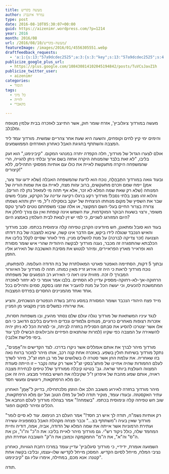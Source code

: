 ```yaml
---
title: מעשה בקדיש
author: נמרוד איזנברג
type: post
date: 2016-08-10T05:30:07+00:00
guid: https://aizenimr.wordpress.com/?p=1214
year: 2016
month: 2016/08
url: /2016/08/10/מעשה-בקדיש/
featureImage: /images/2016/01/4556305551.webp
draftfeedback_requests:
  - 'a:1:{s:13:"57a9dcdec2525";a:3:{s:3:"key";s:13:"57a9dcdec2525";s:4:"time";s:10:"1470749918";s:7:"user_id";s:8:"91501967";}}'
publicize_google_plus_url:
  - https://plus.google.com/108430814102045194842/posts/TuVCsJavZ1h
publicize_twitter_user:
  - aizenimr
categories:
  - הומור
tags:
  - כל מיני
  - לווייה
  - מקאברי

---
```

<span lang="he-IL">מעשה במורדוך ציגלוביץ</span><span lang="en-US">', </span><span lang="he-IL">אזרח שומר חוק</span><span lang="en-US">, </span><span lang="he-IL">אשר התייצב לאזכרה בבית עלמין מטופח ומלבלב</span><span lang="en-US">.</span>

<span lang="he-IL">והימים ימי קיץ לחים וקופחים</span><span lang="en-US">, </span><span lang="he-IL">והשעה היא שעת אחר צהריים שמשית</span><span lang="en-US">. </span><span lang="he-IL">מורדוך עמד ליד המצבה והשתתף בחגיגת האבל כאחרון האזרחים הממושמעים</span><span lang="en-US">.</span>

<span lang="he-IL">אולם לצערו הגדול של מורדוך</span><span lang="en-US">, </span><span lang="he-IL">חלה הקפדה יתרה במנהגי המקום</span><span lang="en-US">. "</span><span lang="he-IL">קיבינימט</span><span lang="en-US">," </span><span lang="he-IL">הוא זעק בליבו</span><span lang="en-US">, "</span><span lang="he-IL">לא זאת בלבד שהמנוחה היקרה אחזה בשם ארוך ובלתי ניתן להגייה</span><span lang="en-US">, </span><span lang="he-IL">הרי שהמשפחה היקרה מתעקשת לאיית את כולו עם אותיות מפסוקי התהילים</span><span lang="en-US">, </span><span lang="he-IL">ללא קיצורים</span><span lang="en-US">!"</span>

<span lang="he-IL">ובעוד גואה במורדוך התַּבְהֲלָה</span><span lang="en-US">, </span><span lang="he-IL">נוכח הוא לדעת שהמשפחה האבלה </span><span lang="en-US">(</span><span lang="he-IL">שלא ידעו עוד צער</span><span lang="en-US">, </span><span lang="he-IL">אמן</span><span lang="en-US">) </span><span lang="he-IL">יימח שמם וזכרם מתעקשים</span><span lang="en-US">, </span><span lang="he-IL">ברוב עזות מצח</span><span lang="en-US">, </span><span lang="he-IL">לאיית גם את שמות הוריה של המנוחה </span><span lang="en-US">(</span><span lang="he-IL">שלא רק שאת שמה המלא לא זכר</span><span lang="en-US">, </span><span lang="he-IL">אלא אף תהה מי לעזאזל נתן לה הורים</span><span lang="en-US">). </span><span lang="he-IL">והלוא זהו מצב בלתי נסבל</span><span lang="en-US">! </span><span lang="he-IL">מורדוך רקע ברגלו רקיעה עדינה על הקרקע</span><span lang="en-US">, </span><span lang="he-IL">ומבלי משים שבר את השפיץ של מקום מנוחתו הניצחית של יעקב בוסקילה ז</span><span lang="en-US">"</span><span lang="he-IL">ל</span><span lang="en-US">, </span><span lang="he-IL">מי ייתן ותהא נשמתו צרורה בצרור החיים בעלי השם המקוצר</span><span lang="en-US">, </span><span lang="he-IL">או אלה שבני משפחתם נוטים לערוך טקס משופר</span><span lang="en-US">, </span><span lang="he-IL">ורצוי בשעות הבוקר המוקדמות</span><span lang="en-US">, </span><span lang="he-IL">עת השמש אינה קופחת ואין גם צורך לחלק את היום המזורגג לשניים</span><span lang="en-US">, </span><span lang="he-IL">כי למי יש זין לצאת לבית העלמין באמצע היום</span><span lang="en-US">?</span>

<span lang="he-IL">בעוד הוא סובל ומתאונן</span><span lang="en-US">, </span><span lang="he-IL">חש מיודעינו הקרבן טפיחה קלה ונימוסית בכתפו</span><span lang="en-US">. </span><span lang="he-IL">סבב מורדוך והאיש הנכבד שנגלה לידו ביקש</span><span lang="en-US">, </span><span lang="he-IL">אם הדבר אינו קשה</span><span lang="en-US">, </span><span lang="he-IL">שיבוא למצבה של בת דודתו הצנועה </span><span lang="en-US">(</span><span lang="he-IL">זכר צדיקה לברכה</span><span lang="en-US">) </span><span lang="he-IL">על מנת להשלים מניין</span><span lang="en-US">. </span><span lang="he-IL">מיד לאחר שסיים לקלל בליבו את הכלבתא שהתפגרה זה מכבר</span><span lang="en-US">, </span><span lang="he-IL">נענה מורדוך לבקשה היהודית שהרי איש שומר מסורת הוא ופראייר מארץ הפראיירים</span><span lang="en-US">, </span><span lang="he-IL">ומיהר לנטוש את מסיבת האשכבה של האירוע אליו הוזמן</span><span lang="en-US">.</span>

<span lang="he-IL">ובתוך </span><span lang="en-US">5 </span><span lang="he-IL">דקות</span><span lang="en-US">, </span><span lang="he-IL">הסתיימה האפטר פארטי המאולתרת של בת הדודה העלומה</span><span lang="en-US">. </span><span lang="he-IL">להפתעתו</span><span lang="en-US">, </span><span lang="he-IL">נוכח מורדוך לראות כי היה זה אירוע זריז מאין כמותו</span><span lang="en-US">. </span><span lang="he-IL">תהה לו מורדוך על האיוורור המבורך לו זכה</span><span lang="en-US">. </span><span lang="he-IL">מזווית עינו ראה כי האירוע רב הנפגעים של משפחתו הרחוקה-אך</span><span lang="en-US">-</span><span lang="he-IL">לא</span><span lang="en-US">-</span><span lang="he-IL">רחוקה</span><span lang="en-US">-</span><span lang="he-IL">מספיק עדיין לא הסתיים</span><span lang="en-US">. </span><span lang="he-IL">בלבו אמר אומר כי לא יחזור לאזכרה המתמשכת להכעיס</span><span lang="en-US">, </span><span lang="he-IL">וכי יעשה הכל על מנת להעביר את זמנו בסקס</span><span lang="en-US">, </span><span lang="he-IL">סמים ותהילים בכל אחד ואחד מהמניינים החסרים בפרדס המצבות</span><span lang="en-US">.</span>

<span lang="he-IL">מייד פצח היהודי הנכבד ושומר המסורת במסע נרחב בשדה הנפטרים הנשכחים</span><span lang="en-US">, </span><span lang="he-IL">והציע את שירותיו כמשלים מניין מקצועי מן המניין</span><span lang="en-US">.</span>

<span lang="he-IL">לנגד עיניו המשתאות של מורדוך נגלה עולם שלם נסתר מהעין</span><span lang="en-US">, </span><span lang="he-IL">ובו משפחות חסרות</span><span lang="en-US">, </span><span lang="he-IL">אזכרות רצופות מאחרים כרוניים</span><span lang="en-US">, </span><span lang="he-IL">מנוחים גלמודים ונכדים היודעים בליבם הדואב כי הם אלו אשר יצטרכו להסיע את סבתם הסנילית בחזרה לביתה</span><span lang="en-US">, </span><span lang="he-IL">וכי למרות הכל לא ניתן יהיה להשאירה על המצבה כפי שקיוו </span><span lang="en-US">(</span><span lang="he-IL">למרות שהתנאים הפיזיים והביולוגים הבשילו לכך עוד בימי פלישת אלנבי</span><span lang="en-US">).</span>

<span lang="he-IL">מורדוך מיהר לברך את אותם אומללים אשר ניקרו בדרכו</span><span lang="en-US">. </span><span lang="he-IL">לצד הקדישים וה</span><span lang="en-US">"</span><span lang="en-US">אָמֵנים", </span><span lang="he-IL">נתקל מורדוך בשיחות חולין בשפע</span><span lang="en-US">. </span><span lang="he-IL">באזכרה אחת קנה רכב</span><span lang="en-US">, </span><span lang="he-IL">אותו מיהר למכור ברווח נאה בזו שאחריה</span><span lang="en-US">. </span><span lang="he-IL">את עלמת החן אשר סטרה לו בשלושים של מר בן חמו זצ</span><span lang="en-US">"</span><span lang="he-IL">ל</span><span lang="en-US">, </span><span lang="he-IL">מיהר לשדך לעלם החמודות שהיה אחיינו של פוחצ</span><span lang="en-US">'</span><span lang="he-IL">בסקי זצ</span><span lang="en-US">"</span><span lang="he-IL">ל אשר רק עתה נקבר – זו הייתה סעודת המצווה העולצת ביותר שראה</span><span lang="en-US">. </span><span lang="he-IL">גב</span><span lang="en-US">' </span><span lang="he-IL">בטיטו קיבלה ממורדוך שלל טיפים לבחירת מצבה ראויה</span><span lang="en-US">, </span><span lang="he-IL">אותם שמע מהבת של איפרגן ז</span><span lang="en-US">"</span><span lang="he-IL">ל שקיבלה את השיש במחיר מבצע</span><span lang="en-US">. </span><span lang="he-IL">היה זה אכן יום מלא הרפתקאות</span><span lang="en-US">, </span><span lang="he-IL">ריגושים ומעשי חסד</span><span lang="en-US">.</span>

<span lang="he-IL">מיהר מורדוך בחזרה לאירוע משובב הלב אלו הוזמן מלכתחילה</span><span lang="en-US">, </span><span lang="he-IL">בדיוק ל</span><span lang="en-US">"</span><span lang="en-US">אָמֵן" </span><span lang="he-IL">האחרון עתיר האקסטזה</span><span lang="en-US">. </span><span lang="he-IL">ובעודו עומד</span><span lang="en-US">, </span><span lang="he-IL">מוקיר תודה לאל על מזלו הטוב ועל יום מלא הרפתקאות</span><span lang="en-US">, </span><span lang="he-IL">שוב חש טפיחה קלה ונימוסית בכתפו</span><span lang="en-US">. "</span><span lang="he-IL">בשמחה</span><span lang="en-US">!" </span><span lang="he-IL">אמר בצהלה מורדוך לעלם הנחבא אל הכלים ומיהר למקום הפגר</span><span lang="en-US">.</span>

<span lang="en-US">"</span><span lang="he-IL">רק אותיות נשמ</span><span lang="en-US">"</span><span lang="he-IL">ה</span><span lang="en-US">, </span><span lang="he-IL">תודה לך איש רב חסד</span><span lang="en-US">!" </span><span lang="he-IL">אמר העלם רב הנימוס</span><span lang="en-US">. </span><span lang="he-IL">עוד לא סיים לומר מורדוך שאין בעיה ו</span><span lang="en-US">"</span><span lang="he-IL">משתתף בצ…</span><span lang="en-US">" </span><span lang="he-IL">וכבר פצחה מקהלת האבל בסמפוניה עשירה ועתירת הרמוניות אשר אייתה את שמה המלא של הדודה</span><span lang="en-US">, </span><span lang="he-IL">אביה</span><span lang="en-US">, </span><span lang="he-IL">אמה</span><span lang="en-US">, </span><span lang="he-IL">דודיה וחיית המחמד שלה</span><span lang="en-US">, </span><span lang="he-IL">כולל ניקוד רש</span><span lang="en-US">"</span><span lang="he-IL">י</span><span lang="en-US">. </span><span lang="he-IL">גם מורדוך מיהר לאיית בליבו</span><span lang="en-US">: </span><span lang="he-IL">את ה</span><span lang="en-US">"</span><span lang="he-IL">כ</span><span lang="en-US">" </span><span lang="he-IL">וה</span><span lang="en-US">"</span><span lang="he-IL">ו</span><span lang="en-US">", </span><span lang="he-IL">וכן את ה</span><span lang="en-US">"</span><span lang="he-IL">ס</span><span lang="en-US">" </span><span lang="he-IL">וה</span><span lang="en-US">"</span><span lang="he-IL">א</span><span lang="en-US">", </span><span lang="he-IL">את ה</span><span lang="en-US">"</span><span lang="he-IL">מ</span><span lang="en-US">" </span><span lang="he-IL">החמקמקה וכמובן את ה</span><span lang="en-US">"</span><span lang="he-IL">ק</span><span lang="en-US">" </span><span lang="he-IL">השובבה ועתירת החן</span><span lang="en-US">.</span>

<span lang="he-IL">השמועה אומרת</span><span lang="en-US">, </span><span lang="he-IL">ידידיי</span><span lang="en-US">, </span><span lang="he-IL">כי מורדוך סיגלוביץ</span><span lang="en-US">' </span><span lang="he-IL">עדיין עומד במרכז רחבת הגוויות</span><span lang="en-US">, </span><span lang="he-IL">כאחרון נציבי המלח</span><span lang="en-US">, </span><span lang="he-IL">מייחל לסיום הקדיש</span><span lang="en-US">. </span><span lang="he-IL">המסכן מייחל לקדישו שלו</span><span lang="en-US">-</span><span lang="he-IL">עצמו</span><span lang="en-US">, </span><span lang="he-IL">ובליבו בקשה אחת קטנה</span><span lang="en-US">: </span><span lang="he-IL">אנא מכם</span><span lang="en-US">, </span><span lang="he-IL">במחילה</span><span lang="en-US">, </span><span lang="he-IL">אימרו עליו גם </span><span lang="en-US">"</span><span lang="he-IL">קיבינימט</span><span lang="en-US">".</span>

<span lang="he-IL">תודה</span><span lang="en-US">.</span>